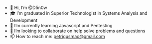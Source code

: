 - 👋 Hi, I’m @D5n0w
- 🎓 I’m graduated in Superior Technologist in Systems Analysis and Development
- 🌱 I’m currently learning Javascript and Pentesting
- 💞️ I’m looking to collaborate on help solve problems and questions
- 📫 How to reach me: petrigusmao@gmail.com

<!---
D5n0w/D5n0w is a ✨ special ✨ repository because its `README.md` (this file) appears on your GitHub profile.
You can click the Preview link to take a look at your changes.
--->
